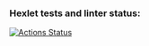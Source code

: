 ### Hexlet tests and linter status:
[![Actions Status](https://github.com/panechek/layout-designer-project-lvl1/workflows/hexlet-check/badge.svg)](https://github.com/panechek/layout-designer-project-lvl1/actions)